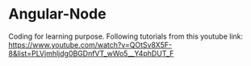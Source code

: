 # Angular-Node
Coding for learning purpose. Following tutorials from this youtube link: https://www.youtube.com/watch?v=QOtSv8X5F-8&list=PLVjmhljdg0BGDnfVT_wWo5__Y4phDUT_F
